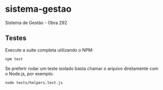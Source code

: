# sistema-gestao
Sistema de Gestão - Obra 292

## Testes

Execute a suíte completa utilizando o NPM:

```bash
npm test
```

Se preferir rodar um teste isolado basta chamar o arquivo diretamente com o
Node.js, por exemplo:

```bash
node tests/helpers.test.js
```
